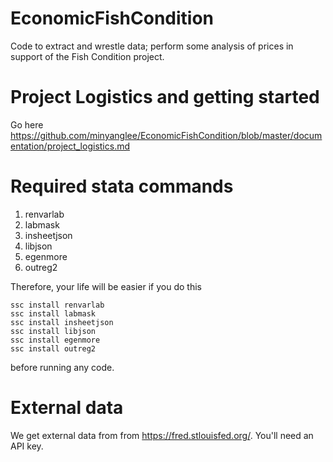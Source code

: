 # EconomicFishCondition
Code to extract and wrestle data; perform some analysis of prices in support of the Fish Condition project.

# Project Logistics and getting started
Go here  https://github.com/minyanglee/EconomicFishCondition/blob/master/documentation/project_logistics.md

# Required stata commands

1. renvarlab
1. labmask
1. insheetjson
1. libjson
1. egenmore
1. outreg2

Therefore, your life will be easier if you do this
```
ssc install renvarlab
ssc install labmask
ssc install insheetjson
ssc install libjson
ssc install egenmore
ssc install outreg2
```
before running any code.

# External data

We get external data from from https://fred.stlouisfed.org/.  You'll need an API key. 
